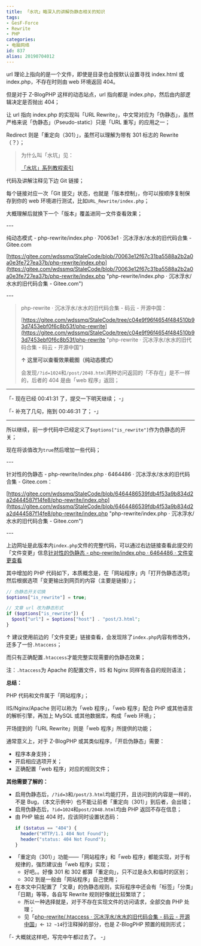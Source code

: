 ```yaml
---
title: 「水坑」略深入的讲解伪静态相关的知识
tags:
- GesF-Force
- Rewrite
- PHP
categories:
- 电脑网络
id: 837
alias: 20190704012
---
```


url 理论上指向的是一个文件，即使是目录也会按默认设置寻找 index.html 或 index.php，不存在时则由 web 环境返回 404。

但是对于 Z-BlogPHP 这样的动态站点，url 指向都是 index.php，然后由内部逻辑决定是否抛出 404；

<!--more-->

让 url 指向 index.php 的实现叫「URL Rewrite」，中文常对应为「伪静态」，虽然严格来说「伪静态」（Pseudo-static）只是「URL 重写」的应用之一；

Redirect 则是「重定向（301）」，虽然可以理解为带有 301 标志的 Rewrite（？）；

> 为什么叫「水坑」见：
>
> [「水坑」系列教程索引](/post/20200617652.html "「水坑」系列教程索引")

代码及讲解注释见下边 Git 链接；

每个链接对应一次「Git 提交」状态，也就是「版本控制」，你可以按顺序复制保存到你的 web 环境进行测试，比如`URL_Rewrite/index.php`；

大概理解后就换下一个「版本」覆盖进同一文件查看效果；

\---

纯动态模式 - php-rewrite/index.php · 70063e1 · 沉冰浮水/水水的旧代码合集 - Gitee.com

[https://gitee.com/wdssmq/StaleCode/blob/70063e12f67c31ba5588a2b2a0a0e3fe727ea37b/php-rewrite/index.php](https://gitee.com/wdssmq/StaleCode/blob/70063e12f67c31ba5588a2b2a0a0e3fe727ea37b/php-rewrite/index.php "php-rewrite/index.php · 沉冰浮水/水水的旧代码合集 - Gitee.com")

\---

> php-rewrite · 沉冰浮水/水水的旧代码合集 - 码云 - 开源中国：
>
> [https://gitee.com/wdssmq/StaleCode/tree/c04e9f96f4654f484510b93d7453ebf0f6c8b53f/php-rewrite](https://gitee.com/wdssmq/StaleCode/tree/c04e9f96f4654f484510b93d7453ebf0f6c8b53f/php-rewrite "php-rewrite · 沉冰浮水/水水的旧代码合集 - 码云 - 开源中国")
>
> **↑ 这里可以查看效果截图（纯动态模式）**
>
> 会发现`/?id=1024`和`/post/2048.html`两种访问返回的「不存在」是不一样的，后者的 404 是由「web 程序」返回；

---

「- 现在已经 00:41:31 了，提交一下明天继续； -」

「- 补充了几句，拖到 00:46:31 了； -」

---

所以继续，前一步代码中已经定义了`$options["is_rewrite"]`作为伪静态的开关；

现在将该值改为`true`然后增加一些代码；

\---

针对性的伪静态 - php-rewrite/index.php · 6464486 · 沉冰浮水/水水的旧代码合集 - Gitee.com：

[https://gitee.com/wdssmq/StaleCode/blob/6464486539fdb4f53a9b834d2a2d444587f14fe8/php-rewrite/index.php](https://gitee.com/wdssmq/StaleCode/blob/6464486539fdb4f53a9b834d2a2d444587f14fe8/php-rewrite/index.php "php-rewrite/index.php · 沉冰浮水/水水的旧代码合集 - Gitee.com")

\---

上边网址是此版本内`index.php`文件的完整代码，可以通过右边链接查看此提交的「文件变更」信息[针对性的伪静态 - php-rewrite/index.php · 6464486 · 文件变更查看](https://gitee.com/wdssmq/StaleCode/commit/6464486539fdb4f53a9b834d2a2d444587f14fe8 "针对性的伪静态 - php-rewrite/index.php · 6464486 · 文件变更查看")

其中增加的 PHP 代码如下，本质概念是，在「网站程序」内「打开伪静态选项」然后根据选项「变更输出到网页的内容（主要是链接）」；

```php
// 伪静态开关切换
$options["is_rewrite"] = true;

// 文章 url 改为静态形式
if ($options["is_rewrite"]) {
  $post["url"] = $options["host"] . "post/3.html";
}
```

↑ 建议使用前边的「文件变更」链接查看，会发现除了`index.php`内容有修改外，还多了一份`.htaccess`；

而只有正确配置`.htaccess`才能完整实现需要的伪静态效果；

注：`.htaccess`为 Apache 的配置文件，IIS 和 Nginx 同样有各自的规则语法；

**总结：**

PHP 代码和文件属于「网站程序」；

IIS/Nginx/Apache 则可以称为「web 程序」，「web 程序」配合 PHP 或其他语言的解析引擎，再加上 MySQL 或其他数据库，构成「web 环境」；

开场提到的「URL Rewrite」则是「web 程序」所提供的功能；

通常意义上，对于 Z-BlogPHP 或其类似程序，「开启伪静态」需要：
- 程序本身支持；
- 开启相应选项开关；
- 正确配置「web 程序」对应的规则文件；

**其他需要了解的：**

- 启用伪静态后，`/?id=3`和`/post/3.html`均能打开，且访问到的内容是一样的，不是 Bug，（本文示例中）也不能让前者「重定向（301）」到后者，会出错；
- 启用伪静态后，`?id=1024`和`post/2048.html`均由 PHP 返回不存在信息；
- 由 PHP 输出 404 时，应该同时设置状态码：
    ```php
    if ($status == "404") {
      header("HTTP/1.1 404 Not Found");
      header("status: 404 Not Found");
    }
    ```
- 「重定向（301）」功能——「网站程序」和「web 程序」都能实现，对于有规律的，强烈建议由「web 程序」实现；
    - 好吧。。好像 301 和 302 都算「重定向」，只不过是永久和临时的区别；
    - 302 到是一般由「网站程序」自己使用；
- 在本文中只配置了「文章」的伪静态规则，实际程序中还会有「标签」「分类」「日期」等等，各自写 Rewrite 规则好像就比较繁琐了；
    - 所以一种选择就是，对于不存在实现文件的访问请求，全部交由 PHP 处理；
    - 见「[php-rewrite/.htaccess · 沉冰浮水/水水的旧代码合集 - 码云 - 开源中国](https://gitee.com/wdssmq/StaleCode/blob/master/php-rewrite/.htaccess "php-rewrite/.htaccess · 沉冰浮水/水水的旧代码合集 - 码云 - 开源中国")」← `12 ~14`行注释掉的部分，也是 Z-BlogPHP 预置的规则形式；

「- 大概就这样吧，写完中午都过去了。 -」
